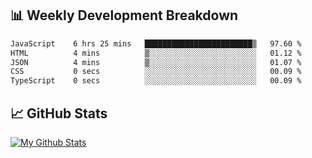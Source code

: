 ## 📊 Weekly Development Breakdown
<!--START_SECTION:waka-->

```txt
JavaScript    6 hrs 25 mins   ████████████████████████▒   97.60 %
HTML          4 mins          ▒░░░░░░░░░░░░░░░░░░░░░░░░   01.12 %
JSON          4 mins          ▒░░░░░░░░░░░░░░░░░░░░░░░░   01.07 %
CSS           0 secs          ░░░░░░░░░░░░░░░░░░░░░░░░░   00.09 %
TypeScript    0 secs          ░░░░░░░░░░░░░░░░░░░░░░░░░   00.09 %
```

<!--END_SECTION:waka-->

## 📈 GitHub Stats
[![My Github Stats](https://github-readme-stats.vercel.app/api?username=triagung128&show_icons=true&hide=contribs,issues&count_private=true&theme=tokyonight)](https://github.com/triagung128)

<!-- [![Top Langs](https://github-readme-stats.vercel.app/api/top-langs/?username=triagung128&layout=compact)](https://github.com/triagung128) -->
